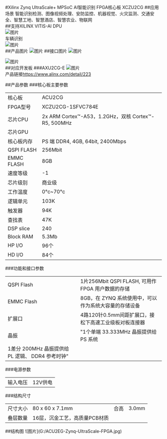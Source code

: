 #Xilinx Zynq UltraScale+ MPSoC AI智能识别 FPGA核心板 XCZU2CG
##应用场景
智能识别检测、图像视频处理、安防监控、机器视觉、火灾监测、交通安全、智慧工地、智慧酒店、智慧农业、物联网   
##支持XILINX VITIS-AI DPU  
![图片](G:/AI-2.jpg)   
车辆识别  
![图片](G:/AI-3.jpg)   
##产品图片
![图片](G:/ACU2CG.jpg) 
##接口图片
![图片](G:/1665212823906926.jpg)
    
![图片](G:/ACU2CG3EGCN2.jpg)  
##对应开发板
###AXU2CG-E
![图片](G:/AXU3EG-750.jpg)    
产品链接<https://www.alinx.com/detail/223>

##产品参数
###核心板主要参数
<table>
    <tr>
        <td>核心板</td>
        <td>ACU2CG</td>
    </tr>
    <tr>
        <td>FPGA型号</td>
        <td>XCZU2CG-1SFVC784E</td>
    </tr>
    <tr>
        <td>芯片CPU</td>
        <td>2x ARM Cortex™-A53，1.2GHz，双核 Cortex™-R5, 500MHz</td>
    </tr>
    <tr>
        <td>芯片GPU</td>
        <td></td>
    </tr>
    <tr>
        <td>核心板内存</td>
        <td>PS 端 DDR4, 4GB, 64bit, 2400Mbps</td>
    </tr>
    <tr>
        <td>QSPI FLASH</td>
        <td>256Mbit</td>
    </tr>
    <tr>
        <td>EMMC FLASH</td>
        <td>8GB</td>
    </tr>
    <tr>
        <td>速度等级</td>
        <td>-1</td>
    </tr>
    <tr>
        <td>芯片级别</td>
        <td>商业级</td>
    </tr>
    <tr>
        <td>工作温度</td>
        <td>0°c~70°c</td>
    </tr>
    <tr>
        <td>逻辑单元</td>
        <td>103K</td>
    </tr>
    <tr>
        <td>触发器</td>
        <td>94K</td>
    </tr>
    <tr>
        <td>查找表</td>
        <td>47K</td>
    </tr>
    <tr>
        <td>DSP slice</td>
        <td>240</td>
    </tr>
    <tr>
        <td>Block RAM</td>
        <td>5.3Mb</td>
    </tr>
    <tr>
        <td>HP I/O</td>
        <td>96个</td>
    </tr>
    <tr>
        <td>HD I/O</td>
        <td>84个</td>
    </tr>
</table>                                           
###功能和接口参数
<table>
    <tr>
        <td>QSPI Flash</td>
        <td>1片256Mbit QSPI FLASH, 可用作 FPGA 用户数据的存储</td>
    </tr>
    <tr>
        <td>EMMC Flash</td>
        <td>8GB，在 ZYNQ 系统使用中，可以作为系统大容量的存储设备</td>
    </tr>
    <tr>
        <td>扩展口</td>
        <td>4路120针0.5mm间距扩展口，接松下高速工业级板对板连接器</td>
    </tr>
    <tr>
        <td>晶振</td>
        <td>"1个单端 33.333MHz 晶振提供给 PS 系统</td>
    </tr>
    <tr>
        <td>1差分 200MHz 晶振提供给 PL 逻辑、 DDR4 参考时钟"</td>
    </tr>
</table>
###电源参数
<table>
    <tr>
        <td>输入电压</td>
        <td>12V供电</td>
    </tr>
</table>
###结构尺寸
<table>
    <tr>
        <td>尺寸大小</td>
        <td>80 x 60 x 7.1mm</td>
        <td>合高</td>
        <td>3.0mm</td>
    </tr>
    <tr>
        <td>叠层数量</td>
        <td>16层，沉金工艺，高质量PCB材质</td>
    </tr>
</table>
##结构图
![图片](G:/ACU2EG-Zynq-UltraScale-FPGA.jpg)


